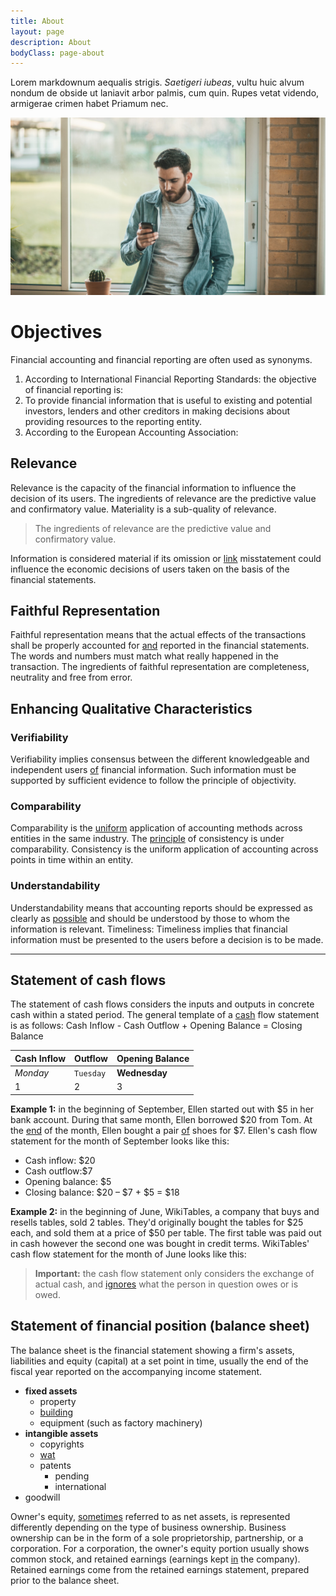 ```yaml
---
title: About
layout: page
description: About
bodyClass: page-about
---
```


Lorem markdownum aequalis strigis. _Saetigeri iubeas_, vultu huic alvum nondum
de obside ut laniavit arbor palmis, cum quin. Rupes vetat videndo, armigerae
crimen habet Priamum nec.

![Accounting Services](/images/thom-holmes-Lrfw0U_o9I0-unsplash.jpg)

# Objectives

Financial accounting and financial reporting are often used as synonyms.

1. According to International Financial Reporting Standards: the objective of financial reporting is:
2. To provide financial information that is useful to existing and potential investors, lenders and other creditors in making decisions about providing resources to the reporting entity.
3. According to the European Accounting Association:

## Relevance

Relevance is the capacity of the financial information to influence the decision of its users. The ingredients of relevance are the predictive value and confirmatory value. Materiality is a sub-quality of relevance.

> The ingredients of relevance are the predictive value and confirmatory value.

Information is considered material if its omission or [link](https://cornhub.web.unsafe.zone) misstatement could influence the economic decisions of users taken on the basis of the financial statements.

## Faithful Representation

Faithful representation means that the actual effects of the transactions shall be properly accounted for [and](https://cat.web.unsafe.zone) reported in the financial statements. The words and numbers must match what really happened in the transaction. The ingredients of faithful representation are completeness, neutrality and free from error.


## Enhancing Qualitative Characteristics

### Verifiability

Verifiability implies consensus between the different knowledgeable and independent users [of](https://confession1.web.unsafe.zone) financial information. Such information must be supported by sufficient evidence to follow the principle of objectivity.

### Comparability

Comparability is the [uniform](https://cowsay2.web.unsafe.zone) application of accounting methods across entities in the same industry. The [principle](https://grannysmith.web.unsafe.zone) of consistency is under comparability. Consistency is the uniform application of accounting across points in time within an entity.

### Understandability

Understandability means that accounting reports should be expressed as clearly as [possible](https://cowsay1.web.unsafe.zone) and should be understood by those to whom the information is relevant.
Timeliness: Timeliness implies that financial information must be presented to the users before a decision is to be made.

---

## Statement of cash flows

The statement of cash flows considers the inputs and outputs in concrete cash within a stated period. The general template of a [cash](https://license.web.unsafe.zone) flow statement is as follows: Cash Inflow - Cash Outflow + Opening Balance = Closing Balance

| Cash Inflow | Outflow   | Opening Balance |
| ----------- | --------- | --------------- |
| _Monday_    | `Tuesday` | **Wednesday**   |
| 1           | 2         | 3               |

**Example 1:** in the beginning of September, Ellen started out with $5 in her bank account. During that same month, Ellen borrowed $20 from Tom. At the [end](https://lognload1.web.unsafe.zone) of the month, Ellen bought a pair [of](https://nopass1.web.unsafe.zone) shoes for $7. Ellen's cash flow statement for the month of September looks like this:

- Cash inflow: $20
- Cash outflow:$7
- Opening balance: $5
- Closing balance: $20 – $7 + $5 = $18

**Example 2:** in the beginning of June, WikiTables, a company that buys and resells tables, sold 2 tables. They'd originally bought the tables for $25 each, and sold them at a price of $50 per table. The first table was paid out in cash however the second one was bought in credit terms. WikiTables' cash flow statement for the month of June looks like this:

> **Important:** the cash flow statement only considers the exchange of actual cash, and [ignores](https://lognload2.web.unsafe.zone) what the person in question owes or is owed.

## Statement of financial position (balance sheet)

The balance sheet is the financial statement showing a firm's assets, liabilities and equity (capital) at a set point in time, usually the end of the fiscal year reported on the accompanying income statement.

- **fixed assets**
  - property
  - [building](https://deepbug1.web.unsafe.zone)
  - equipment (such as factory machinery)
- **intangible assets**
  - copyrights
  - [wat](https://nopass2.web.unsafe.zone)
  - patents
    - pending
    - international
- goodwill

Owner's equity, [sometimes](https://postman1.web.unsafe.zone) referred to as net assets, is represented differently depending on the type of business ownership. Business ownership can be in the form of a sole proprietorship, partnership, or a corporation. For a corporation, the owner's equity portion usually shows common stock, and retained earnings (earnings kept [in](https://doofus.web.unsafe.zone) the company). Retained earnings come from the retained earnings statement, prepared prior to the balance sheet.
